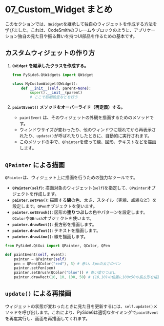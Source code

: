 # 07_Custom_Widget まとめ

このセクションでは、`QWidget`を継承して独自のウィジェットを作成する方法を学びました。これは、CodeSmithのフレームやブロックのように、アプリケーション独自の見た目や振る舞いを持つUI部品を作るための基本です。

## カスタムウィジェットの作り方

1. **`QWidget` を継承したクラスを作成する。**
   ```python
   from PySide6.QtWidgets import QWidget

   class MyCustomWidget(QWidget):
       def __init__(self, parent=None):
           super().__init__(parent)
           # ここで初期設定などを行う
   ```

2. **`paintEvent()` メソッドをオーバーライド（再定義）する。**
   - `paintEvent` は、そのウィジェットの外観を描画するためのメソッドです。
   - ウィンドウサイズが変わったり、他のウィンドウに隠れてから再表示されたり、`update()`が呼ばれたりしたときに、自動的に実行されます。
   - このメソッドの中で、`QPainter`を使って線、図形、テキストなどを描画します。

## `QPainter` による描画

`QPainter`は、ウィジェット上に描画を行うための強力なツールです。

- **`QPainter(self)`**: 描画対象のウィジェット(`self`)を指定して、`QPainter`オブジェクトを作成します。
- **`painter.setPen()`**: 描画する**線**の色、太さ、スタイル（実線、点線など）を設定します。`QPen`オブジェクトを使います。
- **`painter.setBrush()`**: 図形の**塗りつぶし**の色やパターンを設定します。`QColor`や`QBrush`オブジェクトを使います。
- **`painter.drawRect()`**: 長方形を描画します。
- **`painter.drawText()`**: テキストを描画します。
- **`painter.drawLine()`**: 線を描画します。

```python
from PySide6.QtGui import QPainter, QColor, QPen

def paintEvent(self, event):
    painter = QPainter(self)
    pen = QPen(QColor("red"), 3) # 赤い、3pxの太さのペン
    painter.setPen(pen)
    painter.setBrush(QColor("blue")) # 青い塗りつぶし
    painter.drawRect(10, 10, 100, 50) # (10,10)の位置に100x50の長方形を描画
```

## `update()` による再描画

ウィジェットの状態が変わったときに見た目を更新するには、`self.update()`メソッドを呼び出します。これにより、PySide6は適切なタイミングで`paintEvent`を再度実行し、画面を再描画してくれます。
